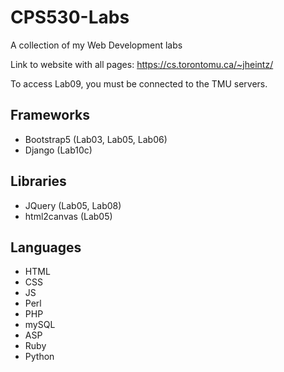 # CPS530-Labs
A collection of my Web Development labs

Link to website with all pages: https://cs.torontomu.ca/~jheintz/

To access Lab09, you must be connected to the TMU servers.

## Frameworks
- Bootstrap5 (Lab03, Lab05, Lab06)
- Django (Lab10c)

## Libraries
- JQuery (Lab05, Lab08)
- html2canvas (Lab05)

## Languages
- HTML
- CSS
- JS
- Perl
- PHP
- mySQL
- ASP
- Ruby
- Python
